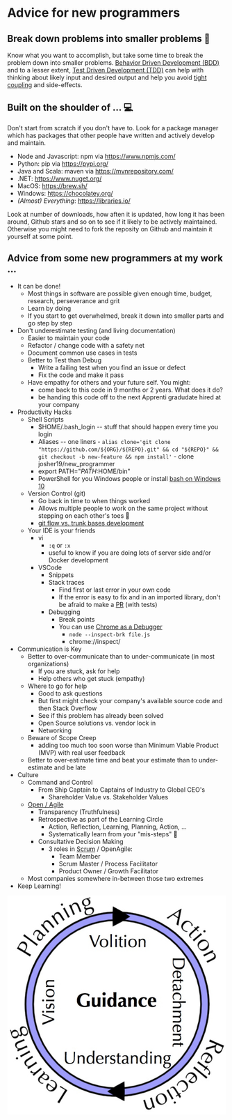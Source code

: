 # Advice for new programmers

## Break down problems into smaller problems :hammer:

Know what you want to accomplish, but take some time to break the problem down into smaller problems. [Behavior Driven Development (BDD)](https://en.wikipedia.org/wiki/Behavior-driven_development) and to a lesser extent, [Test Driven Development (TDD)](https://en.wikipedia.org/wiki/Test-driven_development) can help with thinking about likely input and desired output and help you avoid [tight coupling](https://stackoverflow.com/questions/2832017/what-is-the-difference-between-loose-coupling-and-tight-coupling-in-the-object-o) and side-effects.

## Built on the shoulder of ... :computer:

Don't start from scratch if you don't have to. Look for a package manager which has packages that other people have written and actively develop and maintain. 

* Node and Javascript: npm via https://www.npmjs.com/
* Python: pip via https://pypi.org/
* Java and Scala: maven via https://mvnrepository.com/
* .NET: https://www.nuget.org/
* MacOS: https://brew.sh/
* Windows: https://chocolatey.org/
* _(Almost) Everything_: https://libraries.io/

Look at number of downloads, how aften it is updated, how long it has been around, Github stars and so on to see if it likely to be actively maintained. Otherwise you might need to fork the reposity on Github and maintain it yourself at some point.

## Advice from some new programmers at my work ...

- It can be done!
    * Most things in software are possible given enough time, budget, research, perseverance and grit
    * Learn by doing
    * If you start to get overwhelmed, break it down into smaller parts and go step by step
- Don't underestimate testing (and living documentation)
    * Easier to maintain your code
    * Refactor / change code with a safety net
    * Document common use cases in tests
    * Better to Test than Debug
        - Write a failing test when you find an issue or defect
        - Fix the code and make it pass
    * Have empathy for others and your future self. You might:
        - come back to this code in 9 months or 2 years. What does it do?
        - be handing this code off to the next Apprenti gradudate hired at your company
- Productivity Hacks
    * Shell Scripts
        - $HOME/.bash_login -- stuff that should happen every time you login
        - Aliases -- one liners
                - `alias clone='git clone "https://github.com/${ORG}/${REPO}.git" && cd "${REPO}" && git checkout -b new-feature && npm install'`
                - clone josher19/new_programmer
        - export PATH="$PATH:$HOME/bin"
        - PowerShell for you Windows people or install [bash on Windows 10](https://www.windowscentral.com/how-install-bash-shell-command-line-windows-10)
    * Version Control (git)
        - Go back in time to when things worked
        - Allows multiple people to work on the same project without stepping on each other's toes :footprints:
        - [git flow vs. trunk bases development](https://www.toptal.com/software/trunk-based-development-git-flow)
    * Your IDE is your friends
        - vi
            - `:q` or `:x`
            - useful to know if you are doing lots of server side and/or Docker development
        - VSCode
            - Snippets
            - Stack traces
                * Find first or last error in your own code
                * If the error is easy to fix and in an imported library, don't be afraid to make a [PR](https://github.com/Marak/colors.js/pull/261/files) (with tests)
            - Debugging
                * Break points
                * You can use [Chrome as a Debugger](ttps://medium.com/@paul_irish/debugging-node-js-nightlies-with-chrome-devtools-7c4a1b95ae27)
                    - `node --inspect-brk file.js`
                    - chrome://inspect/
- Communication is Key
    * Better to over-communicate than to under-communicate (in most organizations)
        - If you are stuck, ask for help
        - Help others who get stuck (empathy)
    * Where to go for help
        - Good to ask questions
        - But first might check your company's available source code and then Stack Overflow
        - See if this problem has already been solved
        - Open Source solutions vs. vendor lock in
        - Networking
    * Beware of Scope Creep
        - adding too much too soon worse than Minimum Viable Product (MVP) with real user feedback
    * Better to over-estimate time and beat your estimate than to under-estimate and be late
- Culture
    - Command and Control
        * From Ship Captain to Captains of Industry to Global CEO's
            - Shareholder Value vs. Stakeholder Values
    - [Open / Agile](https://www.openagile.org/)
        * Transparency (Truthfulness)
        * Retrospective as part of the Learning Circle
            * Action, Reflection, Learning, Planning, Action, ...
            * Systematically learn from your "mis-steps" :footprints:
        * Consultative Decision Making
            - 3 roles in [Scrum](https://scrum.org) / OpenAgile:
                - Team Member
                - Scrum Master / Process Facilitator
                - Product Owner / Growth Facilitator
    - Most companies somewhere in-between those two extremes
- Keep Learning!

<a href="https://www.openagile.org/" target="_blank"><img src="./assets/Learning-Circle.jpg" title="OpenAgile Learning Circle" /></a>

